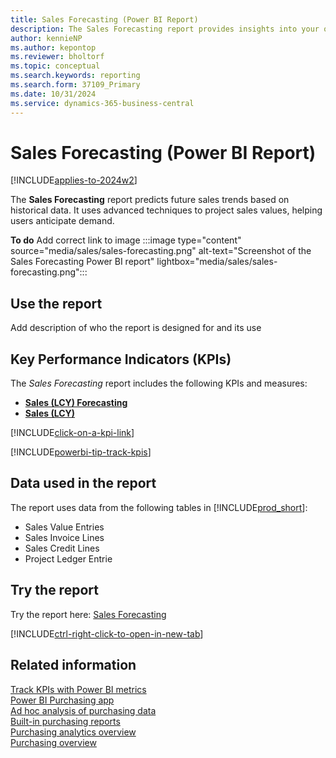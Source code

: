 ```yaml
---
title: Sales Forecasting (Power BI Report)
description: The Sales Forecasting report provides insights into your organization's sales trends and future needs.
author: kennieNP
ms.author: kepontop
ms.reviewer: bholtorf
ms.topic: conceptual
ms.search.keywords: reporting
ms.search.form: 37109_Primary
ms.date: 10/31/2024
ms.service: dynamics-365-business-central
---
```


# Sales Forecasting (Power BI Report)

[!INCLUDE[applies-to-2024w2](includes/applies-to-2024w2.md)]

The **Sales Forecasting** report predicts future sales trends based on historical data. It uses advanced techniques to project sales values, helping users anticipate demand.

**To do** Add correct link to image
:::image type="content" source="media/sales/sales-forecasting.png" alt-text="Screenshot of the Sales Forecasting Power BI report" lightbox="media/sales/sales-forecasting.png":::

## Use the report

Add description of who the report is designed for and its use

## Key Performance Indicators (KPIs)

The *Sales Forecasting* report includes the following KPIs and measures:   

- [**Sales (LCY) Forecasting**](purchases-powerbi-kpis.md#sales-lcy-forecasting)
- [**Sales (LCY)**](purchases-powerbi-kpis.md#sales-lcy)

[!INCLUDE[click-on-a-kpi-link](includes/click-on-a-kpi-link.md)] 

[!INCLUDE[powerbi-tip-track-kpis](includes/powerbi-tip-track-kpis.md)]

## Data used in the report

The report uses data from the following tables in [!INCLUDE[prod_short](includes/prod_short.md)]:

- Sales Value Entries
- Sales Invoice Lines
- Sales Credit Lines
- Project Ledger Entrie

## Try the report

Try the report here: [Sales Forecasting](https://businesscentral.dynamics.com?page=37109)

[!INCLUDE[ctrl-right-click-to-open-in-new-tab](includes/ctrl-right-click-to-open-in-new-tab.md)]

## Related information

[Track KPIs with Power BI metrics](track-kpis-with-power-bi-metrics.md)  
[Power BI Purchasing app](purchases-powerbi-app.md)  
[Ad hoc analysis of purchasing data](ad-hoc-analysis-purchasing.md)  
[Built-in purchasing reports](purchase-reports.md)  
[Purchasing analytics overview](purchasing-analytics-overview.md)  
[Purchasing overview](purchasing-manage-purchasing.md)  
